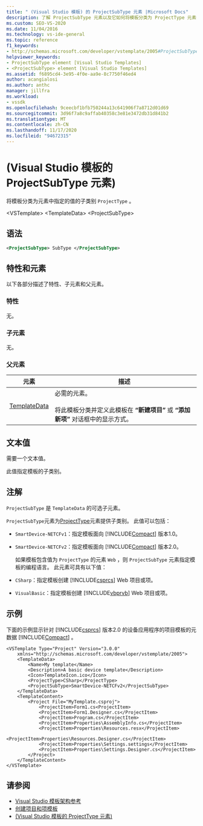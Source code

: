 ```yaml
---
title: " (Visual Studio 模板) 的 ProjectSubType 元素 |Microsoft Docs"
description: 了解 ProjectSubType 元素以及它如何将模板分类为 ProjectType 元素中指定的值的子类别。
ms.custom: SEO-VS-2020
ms.date: 11/04/2016
ms.technology: vs-ide-general
ms.topic: reference
f1_keywords:
- http://schemas.microsoft.com/developer/vstemplate/2005#ProjectSubType
helpviewer_keywords:
- ProjectSubType element [Visual Studio Templates]
- <ProjectSubType> element [Visual Studio Templates]
ms.assetid: f6895cd4-3e95-4f0e-aa9e-8c7750f46ed4
author: acangialosi
ms.author: anthc
manager: jillfra
ms.workload:
- vssdk
ms.openlocfilehash: 9ceecbf1bfb750244a13c641906f7a8712d01d69
ms.sourcegitcommit: 3d96f7a8c9affab40358c3e81e3472db31d841b2
ms.translationtype: MT
ms.contentlocale: zh-CN
ms.lasthandoff: 11/17/2020
ms.locfileid: "94672315"
---
```

# <a name="projectsubtype-element-visual-studio-templates"></a> (Visual Studio 模板的 ProjectSubType 元素) 
将模板分类为元素中指定的值的子类别 `ProjectType` 。

 \<VSTemplate> \<TemplateData>
 \<ProjectSubType>

## <a name="syntax"></a>语法

```xml
<ProjectSubType> SubType </ProjectSubType>
```

## <a name="attributes-and-elements"></a>特性和元素
 以下各部分描述了特性、子元素和父元素。

### <a name="attributes"></a>特性
 无。

### <a name="child-elements"></a>子元素
 无。

### <a name="parent-elements"></a>父元素

|元素|描述|
|-------------|-----------------|
|[TemplateData](../extensibility/templatedata-element-visual-studio-templates.md)|必需的元素。<br /><br /> 将此模板分类并定义此模板在 **“新建项目”** 或 **“添加新项”** 对话框中的显示方式。|

## <a name="text-value"></a>文本值
 需要一个文本值。

 此值指定模板的子类别。

## <a name="remarks"></a>注解
 `ProjectSubType` 是 `TemplateData` 的可选子元素。

 `ProjectSubType`元素为[ProjectType](../extensibility/projecttype-element-visual-studio-templates.md)元素提供子类别。 此值可以包括：

- `SmartDevice-NETCFv1`：指定模板面向 [!INCLUDE[Compact](../extensibility/includes/compact_md.md)] 版本1.0。

- `SmartDevice-NETCFv2`：指定模板面向 [!INCLUDE[Compact](../extensibility/includes/compact_md.md)] 版本2.0。

  如果模板包含值为 `ProjectType` 的元素 `Web` ，则 `ProjectSubType` 元素指定模板的编程语言。 此元素可具有以下值：

- `CSharp`：指定模板创建 [!INCLUDE[csprcs](../data-tools/includes/csprcs_md.md)] Web 项目或项。

- `VisualBasic`：指定模板创建 [!INCLUDE[vbprvb](../code-quality/includes/vbprvb_md.md)] Web 项目或项。

## <a name="example"></a>示例
 下面的示例显示针对 [!INCLUDE[csprcs](../data-tools/includes/csprcs_md.md)] 版本2.0 的设备应用程序的项目模板的元数据 [!INCLUDE[Compact](../extensibility/includes/compact_md.md)] 。

```
<VSTemplate Type="Project" Version="3.0.0"
    xmlns="http://schemas.microsoft.com/developer/vstemplate/2005">
    <TemplateData>
        <Name>My template</Name>
        <Description>A basic device template</Description>
        <Icon>TemplateIcon.ico</Icon>
        <ProjectType>CSharp</ProjectType>
        <ProjectSubType>SmartDevice-NETCFv2</ProjectSubType>
    </TemplateData>
    <TemplateContent>
        <Project File="MyTemplate.csproj">
            <ProjectItem>Form1.cs<ProjectItem>
            <ProjectItem>Form1.Designer.cs</ProjectItem>
            <ProjectItem>Program.cs</ProjectItem>
            <ProjectItem>Properties\AssemblyInfo.cs</ProjectItem>
            <ProjectItem>Properties\Resources.resx</ProjectItem>
            <ProjectItem>Properties\Resources.Designer.cs</ProjectItem>
            <ProjectItem>Properties\Settings.settings</ProjectItem>
            <ProjectItem>Properties\Settings.Designer.cs</ProjectItem>
        </Project>
    </TemplateContent>
</VSTemplate>
```

## <a name="see-also"></a>请参阅
- [Visual Studio 模板架构参考](../extensibility/visual-studio-template-schema-reference.md)
- [创建项目和项模板](../ide/creating-project-and-item-templates.md)
- [ (Visual Studio 模板的 ProjectType 元素) ](../extensibility/projecttype-element-visual-studio-templates.md)

